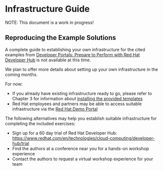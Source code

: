 # Infrastructure Guide

NOTE: This document is a work in progress!

## Reproducing the Example Solutions 
A complete guide to establishing your own infrastructure for the cited examples from [Developer Portals: Prepare to Perform with Red Hat Developer Hub](https://developers.redhat.com/e-books/developer-portals) is not available at this time.  

We plan to offer more details about setting up your own infrastructure in the coming months.

For now:
* If you already have existing infrastructure ready to go, please refer to Chapter 3 for information about [installing the provided templates](https://github.com/developer-hub-books/rhdh-book1-templates)
* Red Hat employees and partners may be able to access suitable infrastructure via the [Red Hat Demo Portal](https://demo.redhat.com)

The following alternatives may help you establish suitable infrastructure for completing the included exercises:

* Sign up for a 60 day trial of Red Hat Developer Hub:
  https://www.redhat.com/en/technologies/cloud-computing/developer-hub/trial
* Find the authors at a conference near you for a hands-on workshop experience
* Contact the authors to request a virtual workshop experience for your team
